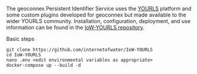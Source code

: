 The geoconnex Persistent Identifier Service uses the [YOURLS](https://github.com/YOURLS/YOURLS) platform and some custom plugins developed for geoconnex but made available to the wider YOURLS community. 
Installation, configuration, deployment, and use information can be found in the [IoW-YOURLS repository](https://github.com/internetofwater/IoW-YOURLS).

Basic steps

```
git clone https://github.com/internetofwater/IoW-YOURLS
cd IoW-YOURLS
nano .env <edit environmental variables as appropriate>
docker-compose up --build -d
```

